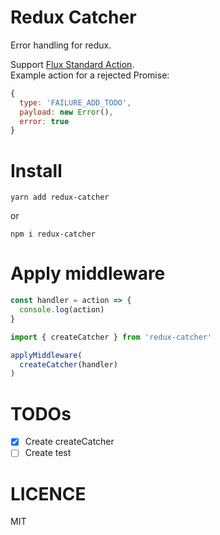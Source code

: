 # Redux Catcher
Error handling for redux.  

Support [Flux Standard Action](https://github.com/redux-utilities/flux-standard-action).  
Example action for a rejected Promise:   
``` js
{
  type: 'FAILURE_ADD_TODO',
  payload: new Error(),
  error: true
}
```

# Install
```
yarn add redux-catcher
```
or
```
npm i redux-catcher
```

# Apply middleware
``` js
const handler = action => {
  console.log(action)
}

import { createCatcher } from 'redux-catcher'

applyMiddleware(
  createCatcher(handler)
)
```

# TODOs
- [x] Create createCatcher
- [ ] Create test

# LICENCE
MIT
